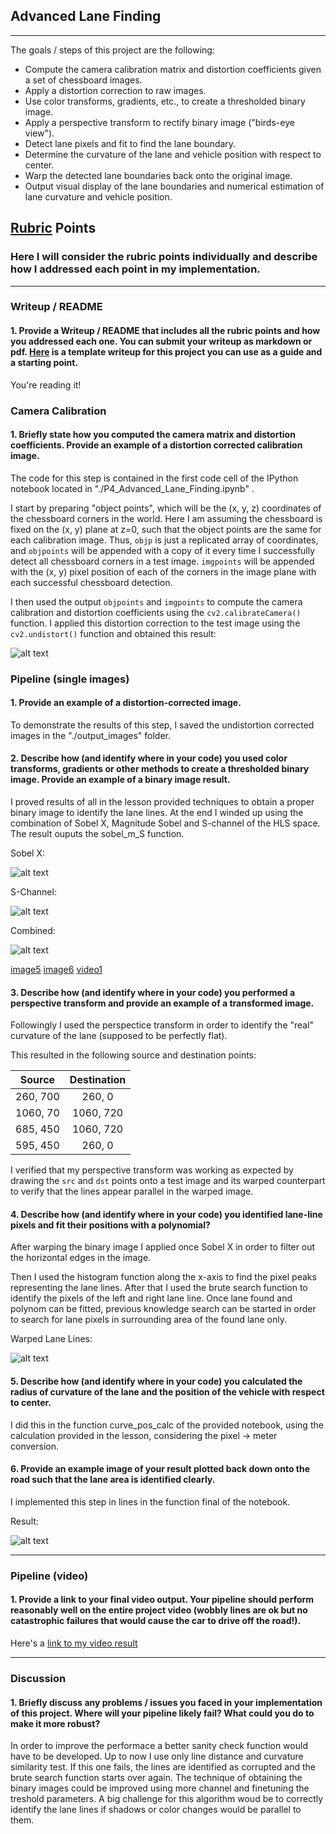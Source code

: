 ## Advanced Lane Finding



---



The goals / steps of this project are the following:

* Compute the camera calibration matrix and distortion coefficients given a set of chessboard images.
* Apply a distortion correction to raw images.
* Use color transforms, gradients, etc., to create a thresholded binary image.
* Apply a perspective transform to rectify binary image ("birds-eye view").
* Detect lane pixels and fit to find the lane boundary.
* Determine the curvature of the lane and vehicle position with respect to center.
* Warp the detected lane boundaries back onto the original image.
* Output visual display of the lane boundaries and numerical estimation of lane curvature and vehicle position.

[//]: # (Image References)

[image1]: ./examples/undistort_output.png "Undistorted"
[image2]: ./examples/Sobel_X.jpg "Sobel X"
[image3]: ./examples/S_Channel.jpg "S-Channel"
[image4]: ./examples/Combined.jpg "Combined"
[image5]: ./examples/warped_line_lanes.png "Warped Lane Lines"
[image6]: ./examples/Result.jpg "Result"
[video1]: ./project_video.mp4 "Video"

## [Rubric](https://review.udacity.com/#!/rubrics/571/view) Points

### Here I will consider the rubric points individually and describe how I addressed each point in my implementation.  

---

### Writeup / README

#### 1. Provide a Writeup / README that includes all the rubric points and how you addressed each one.  You can submit your writeup as markdown or pdf.  [Here](https://github.com/udacity/CarND-Advanced-Lane-Lines/blob/master/writeup_template.md) is a template writeup for this project you can use as a guide and a starting point.  

You're reading it!

### Camera Calibration

#### 1. Briefly state how you computed the camera matrix and distortion coefficients. Provide an example of a distortion corrected calibration image.

The code for this step is contained in the first code cell of the IPython notebook located in "./P4_Advanced_Lane_Finding.ipynb" .  

I start by preparing "object points", which will be the (x, y, z) coordinates of the chessboard corners in the world. Here I am assuming the chessboard is fixed on the (x, y) plane at z=0, such that the object points are the same for each calibration image.  Thus, `objp` is just a replicated array of coordinates, and `objpoints` will be appended with a copy of it every time I successfully detect all chessboard corners in a test image.  `imgpoints` will be appended with the (x, y) pixel position of each of the corners in the image plane with each successful chessboard detection.  

I then used the output `objpoints` and `imgpoints` to compute the camera calibration and distortion coefficients using the `cv2.calibrateCamera()` function.  I applied this distortion correction to the test image using the `cv2.undistort()` function and obtained this result: 

![alt text][image1]

### Pipeline (single images)

#### 1. Provide an example of a distortion-corrected image.

To demonstrate the results of this step, I saved the undistortion corrected images in the "./output_images" folder. 

#### 2. Describe how (and identify where in your code) you used color transforms, gradients or other methods to create a thresholded binary image.  Provide an example of a binary image result.

I proved results of all in the lesson provided techniques to obtain a proper binary image to identify the lane lines. At the end I winded up using the combination of Sobel X, Magnitude Sobel and S-channel of the HLS space. The result ouputs the sobel_m_S function.

Sobel X:

![alt text][image2]

S-Channel:

![alt text][image3]

Combined:

![alt text][image4]



[image5]
[image6]
[video1]





#### 3. Describe how (and identify where in your code) you performed a perspective transform and provide an example of a transformed image.

Followingly I used the perspectice transform in order to identify the "real" curvature of the lane (supposed to be perfectly flat). 

This resulted in the following source and destination points:

| Source        | Destination   | 
|:-------------:|:-------------:| 
| 260, 700      | 260, 0        | 
| 1060, 70      | 1060, 720      |
| 685, 450      | 1060, 720      |
| 595, 450      | 260, 0        |

I verified that my perspective transform was working as expected by drawing the `src` and `dst` points onto a test image and its warped counterpart to verify that the lines appear parallel in the warped image.



#### 4. Describe how (and identify where in your code) you identified lane-line pixels and fit their positions with a polynomial?

After warping the binary image I applied once Sobel X in order to filter out the horizontal edges in the image.

Then I used the histogram function along the x-axis to find the pixel peaks representing the lane lines. After that I used the brute search function to identify the pixels of the left and right lane line. Once lane found and polynom can be fitted, previous knowledge search can be started in order to search for lane pixels in surrounding area of the found lane only.

Warped Lane Lines:

![alt text][image5]

#### 5. Describe how (and identify where in your code) you calculated the radius of curvature of the lane and the position of the vehicle with respect to center.

I did this in the function curve_pos_calc of the provided notebook, using the calculation provided in the lesson, considering the pixel -> meter conversion.

#### 6. Provide an example image of your result plotted back down onto the road such that the lane area is identified clearly.

I implemented this step in lines in the function final of the notebook.

Result:

![alt text][image6]


---

### Pipeline (video)

#### 1. Provide a link to your final video output.  Your pipeline should perform reasonably well on the entire project video (wobbly lines are ok but no catastrophic failures that would cause the car to drive off the road!).

Here's a [link to my video result](./project_video.mp4)

---

### Discussion

#### 1. Briefly discuss any problems / issues you faced in your implementation of this project.  Where will your pipeline likely fail?  What could you do to make it more robust?

In order to improve the performace a better sanity check function would have to be developed. Up to now I use only line distance and curvature similarity test. If this one fails, the lines are identified as corrupted and the brute search function starts over again. The technique of obtaining the binary images could be improved using more channel and finetuning the treshold parameters. A big challenge for this algorithm woud be to correctly identify the lane lines if shadows or color changes would be parallel to them.  
